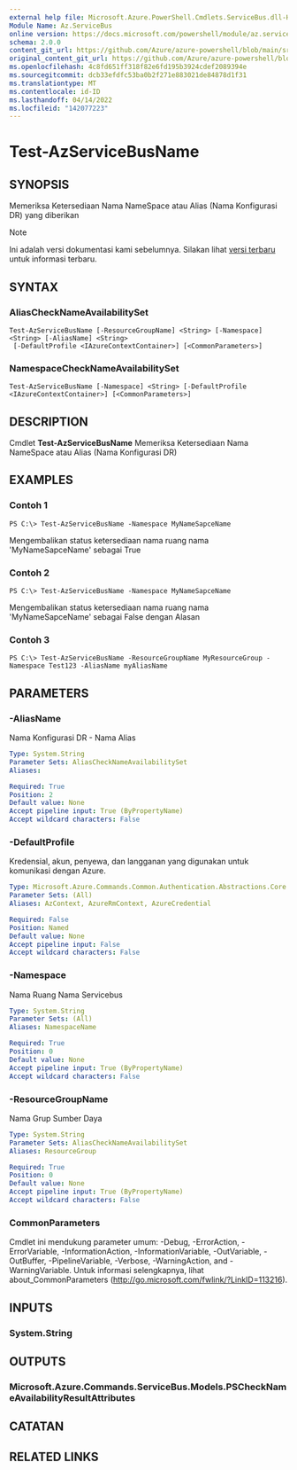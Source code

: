 ```yaml
---
external help file: Microsoft.Azure.PowerShell.Cmdlets.ServiceBus.dll-Help.xml
Module Name: Az.ServiceBus
online version: https://docs.microsoft.com/powershell/module/az.servicebus/test-azservicebusname
schema: 2.0.0
content_git_url: https://github.com/Azure/azure-powershell/blob/main/src/ServiceBus/ServiceBus/help/Test-AzServiceBusName.md
original_content_git_url: https://github.com/Azure/azure-powershell/blob/main/src/ServiceBus/ServiceBus/help/Test-AzServiceBusName.md
ms.openlocfilehash: 4c8fd651ff318f82e6fd195b3924cdef2089394e
ms.sourcegitcommit: dcb33efdfc53ba0b2f271e883021de84878d1f31
ms.translationtype: MT
ms.contentlocale: id-ID
ms.lasthandoff: 04/14/2022
ms.locfileid: "142077223"
---
```

# Test-AzServiceBusName

## SYNOPSIS
Memeriksa Ketersediaan Nama NameSpace atau Alias (Nama Konfigurasi DR) yang diberikan 

> [!NOTE]
>Ini adalah versi dokumentasi kami sebelumnya. Silakan lihat [versi terbaru](/powershell/module/az.servicebus/test-azservicebusname) untuk informasi terbaru.

## SYNTAX

### AliasCheckNameAvailabilitySet
```
Test-AzServiceBusName [-ResourceGroupName] <String> [-Namespace] <String> [-AliasName] <String>
 [-DefaultProfile <IAzureContextContainer>] [<CommonParameters>]
```

### NamespaceCheckNameAvailabilitySet
```
Test-AzServiceBusName [-Namespace] <String> [-DefaultProfile <IAzureContextContainer>] [<CommonParameters>]
```

## DESCRIPTION
Cmdlet **Test-AzServiceBusName** Memeriksa Ketersediaan Nama NameSpace atau Alias (Nama Konfigurasi DR)

## EXAMPLES

### Contoh 1
```
PS C:\> Test-AzServiceBusName -Namespace MyNameSapceName
```

Mengembalikan status ketersediaan nama ruang nama 'MyNameSapceName' sebagai True

### Contoh 2
```
PS C:\> Test-AzServiceBusName -Namespace MyNameSapceName
```

Mengembalikan status ketersediaan nama ruang nama 'MyNameSapceName' sebagai False dengan Alasan

### Contoh 3
```
PS C:\> Test-AzServiceBusName -ResourceGroupName MyResourceGroup -Namespace Test123 -AliasName myAliasName
```

## PARAMETERS

### -AliasName
Nama Konfigurasi DR - Nama Alias

```yaml
Type: System.String
Parameter Sets: AliasCheckNameAvailabilitySet
Aliases:

Required: True
Position: 2
Default value: None
Accept pipeline input: True (ByPropertyName)
Accept wildcard characters: False
```

### -DefaultProfile
Kredensial, akun, penyewa, dan langganan yang digunakan untuk komunikasi dengan Azure.

```yaml
Type: Microsoft.Azure.Commands.Common.Authentication.Abstractions.Core.IAzureContextContainer
Parameter Sets: (All)
Aliases: AzContext, AzureRmContext, AzureCredential

Required: False
Position: Named
Default value: None
Accept pipeline input: False
Accept wildcard characters: False
```

### -Namespace
Nama Ruang Nama Servicebus

```yaml
Type: System.String
Parameter Sets: (All)
Aliases: NamespaceName

Required: True
Position: 0
Default value: None
Accept pipeline input: True (ByPropertyName)
Accept wildcard characters: False
```

### -ResourceGroupName
Nama Grup Sumber Daya

```yaml
Type: System.String
Parameter Sets: AliasCheckNameAvailabilitySet
Aliases: ResourceGroup

Required: True
Position: 0
Default value: None
Accept pipeline input: True (ByPropertyName)
Accept wildcard characters: False
```

### CommonParameters
Cmdlet ini mendukung parameter umum: -Debug, -ErrorAction, -ErrorVariable, -InformationAction, -InformationVariable, -OutVariable, -OutBuffer, -PipelineVariable, -Verbose, -WarningAction, and -WarningVariable. Untuk informasi selengkapnya, lihat about_CommonParameters (http://go.microsoft.com/fwlink/?LinkID=113216).

## INPUTS

### System.String

## OUTPUTS

### Microsoft.Azure.Commands.ServiceBus.Models.PSCheckNameAvailabilityResultAttributes

## CATATAN

## RELATED LINKS
